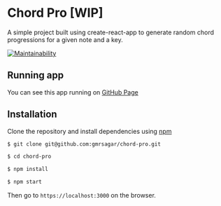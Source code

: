 # Chord Pro [WIP]

A simple project built using create-react-app to generate random chord progressions for a given note and a key.

[![Maintainability](https://api.codeclimate.com/v1/badges/c6f81c0346a684e815fd/maintainability)](https://codeclimate.com/github/gmrsagar/chord-pro/maintainability)

## Running app

You can see this app running on [GitHub Page](https://gmrsagar.github.io/chord-pro)

## Installation

Clone the repository and install dependencies using [npm](https://www.npmjs.com/)
```bash
$ git clone git@github.com:gmrsagar/chord-pro.git

$ cd chord-pro

$ npm install

$ npm start
```
Then go to `https://localhost:3000` on the browser.